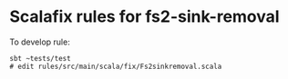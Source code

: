 # Scalafix rules for fs2-sink-removal

To develop rule:
```
sbt ~tests/test
# edit rules/src/main/scala/fix/Fs2sinkremoval.scala
```
